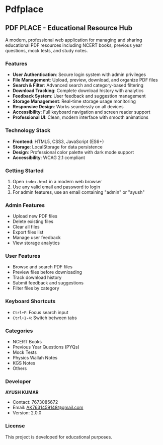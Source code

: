 # Pdfplace

## PDF PLACE - Educational Resource Hub

A modern, professional web application for managing and sharing educational PDF resources including NCERT books, previous year questions, mock tests, and study notes.

### Features

- **User Authentication**: Secure login system with admin privileges
- **File Management**: Upload, preview, download, and organize PDF files
- **Search & Filter**: Advanced search and category-based filtering
- **Download Tracking**: Complete download history with analytics
- **Feedback System**: User feedback and suggestion management
- **Storage Management**: Real-time storage usage monitoring
- **Responsive Design**: Works seamlessly on all devices
- **Accessibility**: Full keyboard navigation and screen reader support
- **Professional UI**: Clean, modern interface with smooth animations

### Technology Stack

- **Frontend**: HTML5, CSS3, JavaScript (ES6+)
- **Storage**: LocalStorage for data persistence
- **Design**: Professional color palette with dark mode support
- **Accessibility**: WCAG 2.1 compliant

### Getting Started

1. Open `index.html` in a modern web browser
2. Use any valid email and password to login
3. For admin features, use an email containing "admin" or "ayush"

### Admin Features

- Upload new PDF files
- Delete existing files
- Clear all files
- Export files list
- Manage user feedback
- View storage analytics

### User Features

- Browse and search PDF files
- Preview files before downloading
- Track download history
- Submit feedback and suggestions
- Filter files by category

### Keyboard Shortcuts

- `Ctrl+F`: Focus search input
- `Ctrl+1-4`: Switch between tabs

### Categories

- NCERT Books
- Previous Year Questions (PYQs)
- Mock Tests
- Physics Wallah Notes
- KGS Notes
- Others

### Developer

**AYUSH KUMAR**
- Contact: 7673085672
- Email: AK7631459148@gmail.com
- Version: 2.0.0

### License

This project is developed for educational purposes.